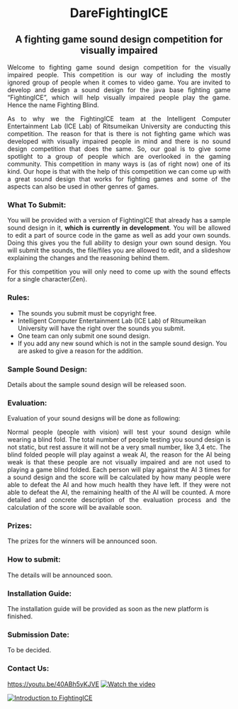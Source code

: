 # <div align="center" ><b>DareFightingICE </b></div>
## <div align="center"><b>A fighting game sound design competition for visually impaired</b></div>
<div align="justify">
Welcome to fighting game sound design competition for the visually impaired people. This competition is our way of including the mostly ignored group of people when it comes to video game. You are invited to develop and design a sound design for the java base fighting game “FightingICE”, which will help visually impaired people play the game. Hence the name Fighting Blind. 

As to why we the FightingICE team at the Intelligent Computer Entertainment Lab (ICE Lab) of Ritsumeikan University are conducting this competition. The reason for that is there is not fighting game which was developed with visually impaired people in mind and there is no sound design competition that does the same. So, our goal is to give some spotlight to a group of people which are overlooked in the gaming community. This competition in many ways is (as of right now) one of its kind. Our hope is that with the help of this competition we can come up with a great sound design that works for fighting games and some of the aspects can also be used in other genres of games.</div>

### <b>What To Submit:</b>
<div align="justify">
You will be provided with a version of FightingICE that already has a sample sound design in it, <b>which is currently in development</b>. You will be allowed to edit a part of source code in the game as well as add your own sounds. Doing this gives you the full ability to design your own sound design. You will submit the sounds, the file/files you are allowed to edit, and a slideshow explaining the changes and the reasoning behind them.

For this competition you will only need to come up with the sound effects for a single character(Zen).
</div>

### <b>Rules:</b>
- The sounds you submit must be copyright free.
- Intelligent Computer Entertainment Lab (ICE Lab) of Ritsumeikan University will have the right over the sounds you submit.
- One team can only submit one sound design.
- If you add any new sound which is not in the sample sound design. You are asked to give a reason for the addition.

### <b>Sample Sound Design:</b>
Details about the sample sound design will be released soon.

### <b>Evaluation:</b>
Evaluation of your sound designs will be done as following:
<div align="justify">
Normal people (people with vision) will test your sound design while wearing a blind fold. The total number of people testing you sound design is not static, but rest assure it will not be a very small number, like 3,4 etc. The blind folded people will play against a weak AI, the reason for the AI being weak is that these people are not visually impaired and are not used to playing a game blind folded. Each person will play against the AI 3 times for a sound design and the score will be calculated by how many people were able to defeat the AI and how much health they have left. If they were not able to defeat the AI, the remaining health of the AI will be counted. A more detailed and concrete description of the evaluation process and the calculation of the score will be available soon.</div>

### <b>Prizes:</b>
The prizes for the winners will be announced soon.
### <b>How to submit:</b>
The details will be announced soon.
### <b>Installation Guide:</b>
The installation guide will be provided as soon as the new platform is finished.
### <b>Submission Date:</b>
To be decided.
### <b>Contact Us:</b>
https://youtu.be/40ABh5yKJVE
[![Watch the video](https://img.youtube.com/vi/zuhCG6V5Q5A/0.jpg)](https://www.youtube.com/watch?v=zuhCG6V5Q5A)

[![Introduction to FightingICE](https://user-images.githubusercontent.com/34646669/149604154-711a2d5b-4326-4cb1-958c-91bf12c744f5.jpg )](https://youtu.be/40ABh5yKJVE "Introduction to FightingICE")

